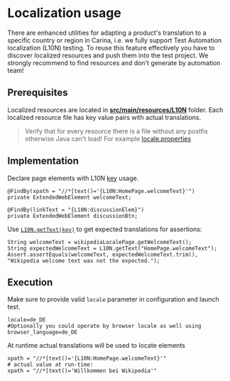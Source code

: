 # Localization usage

There are enhanced utilities for adapting a product's translation to a specific country or region in Carina, i.e. we fully support Test Automation localization (L10N) testing.
To reuse this feature effectively you have to discover localized resources and push them into the test project.
We strongly recommend to find resources and don't generate by automation team!

## Prerequisites

Localized resources are located in [**src/main/resources/L10N**](https://github.com/qaprosoft/carina-demo/tree/master/src/main/resources/L10N) folder.
Each localized resource file has key value pairs with actual translations.
> Verify that for every resource there is a file without any postfix otherwise Java can't load! For example [locale.properties](https://github.com/qaprosoft/carina-demo/blob/master/src/main/resources/L10N/locale.properties)

## Implementation

Declare page elements with L10N [key](https://github.com/qaprosoft/carina-demo/blob/64b63927e8c3a1a76d5e567e28f837be82797d56/src/main/java/com/qaprosoft/carina/demo/gui/pages/localizationSample/WikipediaLocalePage.java#L41) usage.

```
@FindBy(xpath = "//*[text()='{L10N:HomePage.welcomeText}'")
private ExtendedWebElement welcomeText;

@FindBy(linkText = "{L10N:discussionElem}")
private ExtendedWebElement discussionBtn;
```

Use [`L10N.getText(key)`](https://github.com/qaprosoft/carina-demo/blob/64b63927e8c3a1a76d5e567e28f837be82797d56/src/test/java/com/qaprosoft/carina/demo/WebLocalizationSample.java#L53) to get expected translations for assertions:
  ```
  String welcomeText = wikipediaLocalePage.getWelcomeText();
  String expectedWelcomeText = L10N.getText("HomePage.welcomeText");
  Assert.assertEquals(welcomeText, expectedWelcomeText.trim(), "Wikipedia welcome text was not the expected.");
  ```

## Execution

Make sure to provide valid `locale` parameter in configuration and launch test.
```
locale=de_DE
#Optionally you could operate by browser locale as well using
browser_language=de_DE
```

At runtime actual translations will be used to locate elements
```
xpath = "//*[text()='{L10N:HomePage.welcomeText}'"
# actual value at run-time:
xpath = "//*[text()='Willkommen bei Wikipedia'"
```
